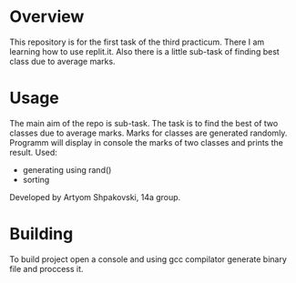 # Overview

This repository is for the first task of the third practicum. There I am learning how to use replit.it. Also there is a little sub-task of finding best class due to average marks.

# Usage

The main aim of the repo is sub-task. The task is to find the best of two classes due to average marks. Marks for classes are generated randomly. Programm will display in console the marks of two classes and prints the result.
Used:
* generating using rand()
* sorting

Developed by Artyom Shpakovski, 14a group.

# Building

To build project open a console and using gcc compilator generate binary file and proccess it.
